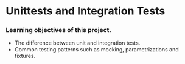 # Unittests and Integration Tests

### Learning objectives of this project.

- The difference between unit and integration tests.
- Common testing patterns such as mocking, parametrizations and fixtures.
